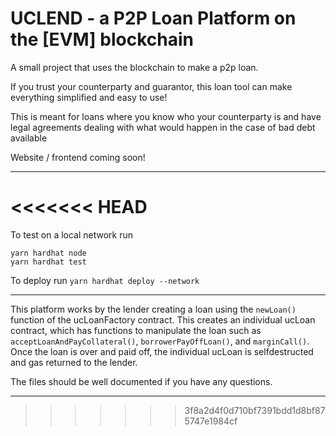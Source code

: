 # UCLEND - a P2P Loan Platform on the [EVM] blockchain

A small project that uses the blockchain to make a p2p loan.

If you trust your counterparty and guarantor, this loan tool can make everything simplified and easy to use!

This is meant for loans where you know who your counterparty is and have legal agreements dealing with what would happen in the case of bad debt available

Website / frontend coming soon!

-------
<<<<<<< HEAD
=======

To test on a local network run

```
yarn hardhat node
yarn hardhat test
```

To deploy run `yarn hardhat deploy --network`

-------

This platform works by the lender creating a loan using the `newLoan()` function of the ucLoanFactory contract. 
This creates an individual ucLoan contract, which has functions to manipulate the loan such as `acceptLoanAndPayCollateral()`, `borrowerPayOffLoan()`, and `marginCall()`. 
Once the loan is over and paid off, the individual ucLoan is selfdestructed and gas returned to the lender.

The files should be well documented if you have any questions.

--------





>>>>>>> 3f8a2d4f0d710bf7391bdd1d8bf875747e1984cf

